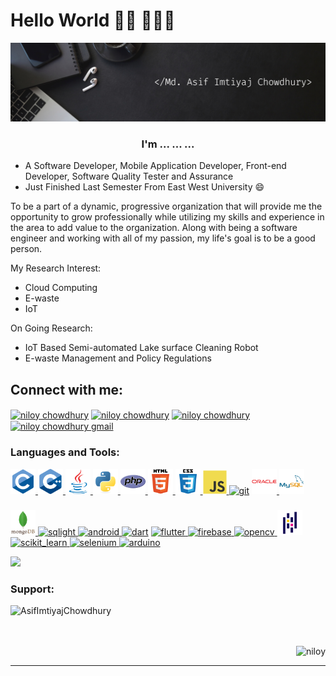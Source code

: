 <h1>Hello World 👋🏼 👨🏼‍💻 </h1>
<img src="https://raw.githubusercontent.com/asifichy/asifichy/master/Black Minimal Motivation Quote LinkedIn Banner.png" alt="banner of Md. Asif Imtiyaj Chowdhury"/>
<h3 align="center">I'm ... ... ... </h3>

- A Software Developer, Mobile Application Developer, Front-end Developer, Software Quality Tester and Assurance
- Just Finished Last Semester From East West University 😄

To be a part of a dynamic, progressive organization that will provide me the
opportunity to grow professionally while utilizing my skills and experience in the
area to add value to the organization. Along with being a software engineer and
working with all of my passion, my life's goal is to be a good person.

My Research Interest:
- Cloud Computing
- E-waste
- IoT

On Going Research: 
- IoT Based Semi-automated Lake surface Cleaning Robot
- E-waste Management and Policy Regulations

<h2 align="left">Connect with me: </h2>
<p align="left">
  <a href="https://www.facebook.com/asif.niloy.714/" target="blank">
    <img align="center" src="https://raw.githubusercontent.com/rahuldkjain/github-profile-readme-generator/master/src/images/icons/Social/facebook.svg" alt="niloy chowdhury" height="30" width="40" /></a>
  <a href="https://twitter.com/HelloChowdhury" target="blank">
    <img align="center" src="https://raw.githubusercontent.com/rahuldkjain/github-profile-readme-generator/master/src/images/icons/Social/twitter.svg" alt="niloy chowdhury" height="30" width="40" /></a>
  <a href="https://www.linkedin.com/in/md-asif-imtiyaj-chowdhury-7945a11b3/" target="blank">
    <img align="center" src="https://cdn.jsdelivr.net/gh/devicons/devicon/icons/linkedin/linkedin-original.svg" alt="niloy chowdhury" height="30" width="40" /></a>
  <a href="mailto:asifniloy45@gmail.com" target="blank">
    <img align="center" src="https://raw.githubusercontent.com/simple-icons/simple-icons/develop/icons/gmail.svg" alt="niloy chowdhury gmail" width="40" height="30"/> </a>
</p>

<h3 align="left">Languages and Tools: </h3>
<p align="left">  
  <a href="https://www.cprogramming.com/" target="_blank" rel="noreferrer"> 
    <img src="https://raw.githubusercontent.com/devicons/devicon/master/icons/c/c-original.svg" alt="c" width="40" height="40"/> </a>  
  <a href="https://www.w3schools.com/cpp/" target="_blank" rel="noreferrer"> 
    <img src="https://raw.githubusercontent.com/devicons/devicon/master/icons/cplusplus/cplusplus-original.svg" alt="c++" width="40" height="40"/> </a>   
  <a href="https://www.java.com" target="_blank" rel="noreferrer"> 
    <img src="https://raw.githubusercontent.com/devicons/devicon/master/icons/java/java-original.svg" alt="java" width="40" height="40"/> </a>  
  <a href="https://www.python.org" target="_blank" rel="noreferrer"> 
    <img src="https://raw.githubusercontent.com/devicons/devicon/master/icons/python/python-original.svg" alt="python" width="40" height="40"/> </a>  
  <a href="https://www.php.net" target="_blank" rel="noreferrer"> 
    <img src="https://raw.githubusercontent.com/devicons/devicon/master/icons/php/php-original.svg" alt="php" width="40" height="40"/> </a> 
  <a href="https://dart.dev" target="_blank" rel="noreferrer"> 
    <a href="https://www.w3.org/html/" target="_blank" rel="noreferrer"> 
    <img src="https://raw.githubusercontent.com/devicons/devicon/master/icons/html5/html5-original-wordmark.svg" alt="html5" width="40" height="40"/> </a>   
  <a href="https://www.w3schools.com/css/" target="_blank" rel="noreferrer"> 
    <img src="https://raw.githubusercontent.com/devicons/devicon/master/icons/css3/css3-original-wordmark.svg" alt="css3" width="40" height="40"/> </a>  
  <a href="https://developer.mozilla.org/en-US/docs/Web/JavaScript" target="_blank" rel="noreferrer"> 
    <img src="https://raw.githubusercontent.com/devicons/devicon/master/icons/javascript/javascript-original.svg" alt="javascript" width="38" height="38"/> </a>   
  <a href="https://git-scm.com/" target="_blank" rel="noreferrer"> 
    <img src="https://www.vectorlogo.zone/logos/git-scm/git-scm-icon.svg" alt="git" width="40" height="40"/></a> 
  <a href="https://www.oracle.com/" target="_blank" rel="noreferrer"> 
    <img src="https://raw.githubusercontent.com/devicons/devicon/master/icons/oracle/oracle-original.svg" alt="oracle" width="40" height="40"/> </a> 
  <a href="https://www.mysql.com/" target="_blank" rel="noreferrer"> 
    <img src="https://raw.githubusercontent.com/devicons/devicon/master/icons/mysql/mysql-original-wordmark.svg" alt="mysql" width="40" height="40"/> </a>
</p>

<h3 align="left"></h3>
<p align="left">
  <a href="https://www.mongodb.com/" target="_blank" rel="noreferrer"> 
    <img src="https://raw.githubusercontent.com/devicons/devicon/master/icons/mongodb/mongodb-original-wordmark.svg" alt="mongodb" width="40" height="40"/>
    <a href="https://www.sqlite.org/index.html" target="_blank" rel="noreferrer"> 
      <img src="https://user-images.githubusercontent.com/33158051/103467186-7b6a8900-4d1a-11eb-9907-491064bc8458.png" alt="sqlight" width="40" height="40"/>
  <a href="https://developer.android.com" target="_blank" rel="noreferrer"> 
    <img src="https://user-images.githubusercontent.com/25181517/117269608-b7dcfb80-ae58-11eb-8e66-6cc8753553f0.png" alt="android" width="40" height="40"/> </a>
  <a href="" target="blank">
    <img src="https://www.vectorlogo.zone/logos/dartlang/dartlang-icon.svg" alt="dart" width="40" height="40"/></a>   
  <a href="https://flutter.dev" target="_blank" rel="noreferrer">
    <img src="https://www.vectorlogo.zone/logos/flutterio/flutterio-icon.svg" alt="flutter" width="40" height="40"/> </a>  
  <a href="https://firebase.google.com/" target="_blank" rel="noreferrer"> 
    <img src="https://www.vectorlogo.zone/logos/firebase/firebase-icon.svg" alt="firebase" width="40" height="40"/> </a>   
  <a href="https://opencv.org/" target="_blank" rel="noreferrer">
    <img src="https://www.vectorlogo.zone/logos/opencv/opencv-icon.svg" alt="opencv" width="40" height="40"/> </a> 
  <a href="https://pandas.pydata.org/" target="_blank" rel="noreferrer"> 
    <img src="https://raw.githubusercontent.com/devicons/devicon/2ae2a900d2f041da66e950e4d48052658d850630/icons/pandas/pandas-original.svg" alt="pandas" width="40" height="40"/> </a>   
  <a href="https://scikit-learn.org/" target="_blank" rel="noreferrer"> 
    <img src="https://upload.wikimedia.org/wikipedia/commons/0/05/Scikit_learn_logo_small.svg" alt="scikit_learn" width="40" height="40"/> </a>
  <a href="https://www.selenium.dev/" target="_blank" rel="noreferrer"> 
    <img src="https://user-images.githubusercontent.com/25181517/184103699-d1b83c07-2d83-4d99-9a1e-83bd89e08117.png" alt="selenium" width="40" height="40"/> </a>
  <a href="https://www.arduino.cc/" target="_blank" rel="noreferrer"> 
    <img src="https://user-images.githubusercontent.com/136815194/255505529-a57a85ba-e2dd-4036-85b6-7e1532391627.png" alt="arduino" width="40" height="40"/> </a>    
</p>

<img src="![asifichy's Top Languages](https://github-readme-stats.vercel.app/api/top-langs/?username=asifichy&theme=vue-dark&show_icons=true&hide_border=true&layout=compact)">


<h3 align="left">Support:</h3>
<p>
  <a href="https://www.buymeacoffee.com/AsifImtiyajChowdhury"> <img align="left" src="https://cdn.buymeacoffee.com/buttons/v2/default-yellow.png" height="50" width="210" alt="AsifImtiyajChowdhury"/></a>
</p>
<br>
<br>
<br>
<p align="Right"> 
  <img src="https://komarev.com/ghpvc/?username=asifichy&label=Profile%20views&color=0e75b6&style=flat" alt="niloy" /> 
</p>


---
